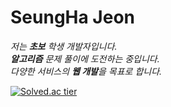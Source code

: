 # SeungHa Jeon

<p>
  <em>
    저는 <b>초보</b> 학생 개발자입니다. <br>
    <b>알고리즘</b> 문제 풀이에 도전하는 중입니다. <br>
    다양한 서비스의 <b>웹 개발</b>을 목표로 합니다.
  </em>  
</p>
 
[![Solved.ac tier](http://mazassumnida.wtf/api/v2/generate_badge?boj=seuha516)](https://solved.ac/seuha516)

<!-- [![SeungHa's GitHub stats](https://github-readme-stats.vercel.app/api?username=seuha516)](https://github.com/anuraghazra/github-readme-stats) -->
